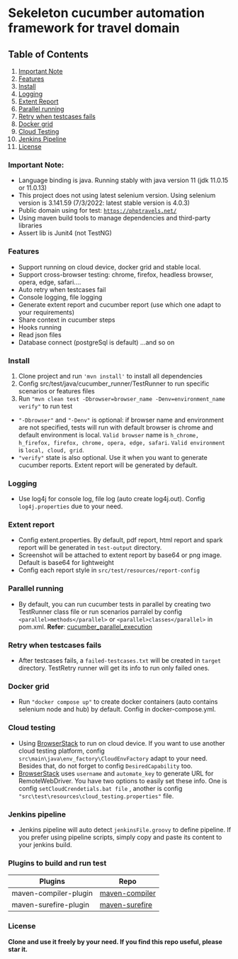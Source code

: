 # Sekeleton cucumber automation framework for travel domain

## Table of Contents
1. [Important Note](https://github.com/nnson0310/phptravel_cucumber_java_automation_framework#important-note)
2. [Features](https://github.com/nnson0310/phptravel_cucumber_java_automation_framework#features)
3. [Install](https://github.com/nnson0310/phptravel_cucumber_java_automation_framework#install)
4. [Logging](https://github.com/nnson0310/phptravel_cucumber_java_automation_framework#logging)
5. [Extent Report](https://github.com/nnson0310/phptravel_cucumber_java_automation_framework#extent-report)
6. [Parallel running](https://github.com/nnson0310/phptravel_cucumber_java_automation_framework#parallel-running)
7. [Retry when testcases fails](https://github.com/nnson0310/phptravel_cucumber_java_automation_framework#retry-when-testcases-fails)
8. [Docker grid](https://github.com/nnson0310/phptravel_cucumber_java_automation_framework#docker-grid)
9. [Cloud Testing](https://github.com/nnson0310/phptravel_cucumber_java_automation_framework#cloud-testing)
10. [Jenkins Pipeline](https://github.com/nnson0310/phptravel_cucumber_java_automation_framework#jenkins-pipeline)
10. [License](https://github.com/nnson0310/phptravel_cucumber_java_automation_framework#license)

### Important Note:
+ Language binding is java. Running stably with java version 11 (jdk 11.0.15 or 11.0.13)
+ This project does not using latest selenium version. Using selenium version is 3.141.59 (7/3/2022: latest stable version is 4.0.3)
+ Public domain using for test: [`https://phptravels.net/`](https://phptravels.net/)
+ Using maven build tools to manage dependencies and third-party libraries
+ Assert lib is Junit4 (not TestNG)

### Features
+  Support running on cloud device, docker grid and stable local.
+  Support cross-browser testing: chrome, firefox, headless browser, opera, edge, safari....
+  Auto retry when testcases fail
+  Console logging, file logging
+  Generate extent report and cucumber report (use which one adapt to your requirements)
+  Share context in cucumber steps
+  Hooks running
+  Read json files
+  Database connect (postgreSql is default)
   ...and so on

### Install
1. Clone project and run `'mvn install'` to install all dependencies
2. Config src/test/java/cucumber_runner/TestRunner to run specific scenarios or features files
3. Run `"mvn clean test -Dbrowser=browser_name -Denv=environment_name verify"` to run test
+ `"-Dbrowser"` and `"-Denv"` is optional: if browser name and environment are not specified, tests will run with default browser is chrome and default environment is local. `Valid browser` name is `h_chrome, h_firefox, firefox, chrome, opera, edge, safari`.  `Valid environment` is `local, cloud, grid`.
+ `"verify"` state is also optional. Use it when you want to generate cucumber reports. Extent report will be generated by default.

### Logging
+ Use log4j for console log, file log (auto create log4j.out). Config `log4j.properties` due to your need.

### Extent report
+ Config extent.properties. By default, pdf report, html report and spark report will be generated in `test-output` directory.
+ Screenshot will be attached to extent report by base64 or png image. Default is base64 for lightweight
+ Config each report style in `src/test/resources/report-config`

### Parallel running
+ By default, you can run cucumber tests in parallel by creating two TestRunner class file or run scenarios parralel by config `<parallel>methods</parallel>` or `<parallel>classes</parallel>` in pom.xml.
  **Refer**: [cucumber_parallel_execution](https://cucumber.io/docs/guides/parallel-execution/)

### Retry when testcases fails
+ After testcases fails, a `failed-testcases.txt` will be created in `target` directory. TestRetry runner will get its info to run only failed ones.

### Docker grid
+ Run `"docker compose up"` to create docker containers (auto contains selenium node and hub) by default. Config in docker-compose.yml.

### Cloud testing
+ Using [BrowserStack](https://www.browserstack.com/) to run on cloud device. If you want to use another cloud testing platform, config `src\main\java\env_factory\CloudEnvFactory` adapt to your need. Besides that, do not forget to config `DesiredCapability` too.
+ [BrowserStack](https://www.browserstack.com/) uses `username` and `automate_key` to generate URL for RemoteWebDriver. You have two options to easily set these info. One is config `setCloudCrendetials.bat file` , another is config `"src\test\resources\cloud_testing.properties"` file.

### Jenkins pipeline
+ Jenkins pipeline will auto detect `jenkinsFile.groovy` to define pipeline. If you prefer using pipeline scripts, simply copy and paste its content to your jenkins build.

### Plugins to build and run test
| Plugins | Repo |
|---------|--------|
|  maven-compiler-plugin | [maven-compiler][MCP] |
|maven-surefire-plugin | [maven-surefire][MSP] |

### License
**Clone and use it freely by your need. If you find this repo useful, please star it.**

[MCP]: <https://mvnrepository.com/artifact/org.apache.maven.plugins/maven-surefire-plugin/2.22.2>
[MSP]: <https://mvnrepository.com/artifact/org.apache.maven.plugins/maven-compiler-plugin/3.8.1>
